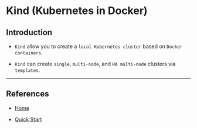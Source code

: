 # Kind (Kubernetes in Docker)

## Introduction

* `Kind` allow you to create a `local Kubernetes cluster` based on `Docker containers`.

* `Kind` can create `single`, `multi-node`, and `HA multi-node` clusters via `templates`.

---

## References

* [Home](https://kind.sigs.k8s.io/)

* [Quick Start](https://kind.sigs.k8s.io/docs/user/quick-start/)
